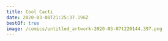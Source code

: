 ```yaml
---
title: Cool Cacti
date: 2020-03-08T21:25:37.196Z
bestOf: true
image: /comics/untitled_artwork-2020-03-07t220144.397.png
---
```

